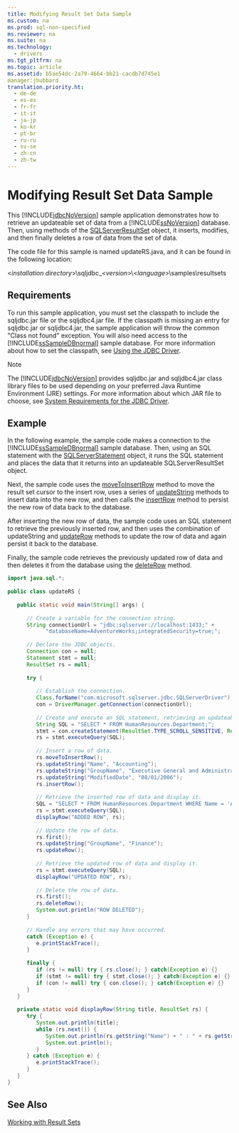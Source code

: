 ```yaml
---
title: Modifying Result Set Data Sample
ms.custom: na
ms.prod: sql-non-specified
ms.reviewer: na
ms.suite: na
ms.technology: 
  - drivers
ms.tgt_pltfrm: na
ms.topic: article
ms.assetid: b5ae54dc-2a79-4664-bb21-cacdb7d745e1
manager:jhubbard
translation.priority.ht: 
  - de-de
  - es-es
  - fr-fr
  - it-it
  - ja-jp
  - ko-kr
  - pt-br
  - ru-ru
  - sv-se
  - zh-cn
  - zh-tw
---
```

# Modifying Result Set Data Sample
  This [!INCLUDE[jdbcNoVersion](../content/includes/jdbcNoVersion_md.md)] sample application demonstrates how to retrieve an updateable set of data from a [!INCLUDE[ssNoVersion](../content/includes/ssNoVersion_md.md)] database. Then, using methods of the [SQLServerResultSet](../content/SQLServerResultSet-Class.md) object, it inserts, modifies, and then finally deletes a row of data from the set of data.  
  
 The code file for this sample is named updateRS.java, and it can be found in the following location:  
  
 \<*installation directory*\>\\sqljdbc\_\<*version*\>\\\<*language*\>\\samples\\resultsets  
  
## Requirements  
 To run this sample application, you must set the classpath to include the sqljdbc.jar file or the sqljdbc4.jar file. If the classpath is missing an entry for sqljdbc.jar or sqljdbc4.jar, the sample application will throw the common "Class not found" exception. You will also need access to the [!INCLUDE[ssSampleDBnormal](../content/includes/ssSampleDBnormal_md.md)] sample database. For more information about how to set the classpath, see [Using the JDBC Driver](../content/Using-the-JDBC-Driver.md).  
  
> [!NOTE]  
>  The [!INCLUDE[jdbcNoVersion](../content/includes/jdbcNoVersion_md.md)] provides sqljdbc.jar and sqljdbc4.jar class library files to be used depending on your preferred Java Runtime Environment \(JRE\) settings. For more information about which JAR file to choose, see [System Requirements for the JDBC Driver](../content/System-Requirements-for-the-JDBC-Driver.md).  
  
## Example  
 In the following example, the sample code makes a connection to the [!INCLUDE[ssSampleDBnormal](../content/includes/ssSampleDBnormal_md.md)] sample database. Then, using an SQL statement with the [SQLServerStatement](../content/SQLServerStatement-Class.md) object, it runs the SQL statement and places the data that it returns into an updateable SQLServerResultSet object.  
  
 Next, the sample code uses the [moveToInsertRow](../content/moveToInsertRow-Method--SQLServerResultSet-.md) method to move the result set cursor to the insert row, uses a series of [updateString](../content/updateString-Method--SQLServerResultSet-.md) methods to insert data into the new row, and then calls the [insertRow](../content/insertRow-Method--SQLServerResultSet-.md) method to persist the new row of data back to the database.  
  
 After inserting the new row of data, the sample code uses an SQL statement to retrieve the previously inserted row, and then uses the combination of updateString and [updateRow](../content/updateRow-Method--SQLServerResultSet-.md) methods to update the row of data and again persist it back to the database.  
  
 Finally, the sample code retrieves the previously updated row of data and then deletes it from the database using the [deleteRow](../content/deleteRow-Method--SQLServerResultSet-.md) method.  
  
```java
import java.sql.*;  
  
public class updateRS {  
  
   public static void main(String[] args) {  
  
      // Create a variable for the connection string.  
      String connectionUrl = "jdbc:sqlserver://localhost:1433;" +  
            "databaseName=AdventureWorks;integratedSecurity=true;";  
  
      // Declare the JDBC objects.  
      Connection con = null;  
      Statement stmt = null;  
      ResultSet rs = null;  
  
      try {  
  
         // Establish the connection.  
         Class.forName("com.microsoft.sqlserver.jdbc.SQLServerDriver");  
         con = DriverManager.getConnection(connectionUrl);  
  
         // Create and execute an SQL statement, retrieving an updateable result set.  
         String SQL = "SELECT * FROM HumanResources.Department;";  
         stmt = con.createStatement(ResultSet.TYPE_SCROLL_SENSITIVE, ResultSet.CONCUR_UPDATABLE);  
         rs = stmt.executeQuery(SQL);  
  
         // Insert a row of data.  
         rs.moveToInsertRow();  
         rs.updateString("Name", "Accounting");  
         rs.updateString("GroupName", "Executive General and Administration");  
         rs.updateString("ModifiedDate", "08/01/2006");  
         rs.insertRow();  
  
         // Retrieve the inserted row of data and display it.  
         SQL = "SELECT * FROM HumanResources.Department WHERE Name = 'Accounting';";  
         rs = stmt.executeQuery(SQL);  
         displayRow("ADDED ROW", rs);  
  
         // Update the row of data.  
         rs.first();  
         rs.updateString("GroupName", "Finance");  
         rs.updateRow();  
  
         // Retrieve the updated row of data and display it.  
         rs = stmt.executeQuery(SQL);  
         displayRow("UPDATED ROW", rs);  
  
         // Delete the row of data.  
         rs.first();  
         rs.deleteRow();  
         System.out.println("ROW DELETED");  
      }  
  
      // Handle any errors that may have occurred.  
      catch (Exception e) {  
         e.printStackTrace();  
      }  
  
      finally {  
         if (rs != null) try { rs.close(); } catch(Exception e) {}  
         if (stmt != null) try { stmt.close(); } catch(Exception e) {}  
         if (con != null) try { con.close(); } catch(Exception e) {}  
      }  
   }  
  
   private static void displayRow(String title, ResultSet rs) {  
      try {  
         System.out.println(title);  
         while (rs.next()) {  
            System.out.println(rs.getString("Name") + " : " + rs.getString("GroupName"));  
            System.out.println();  
         }  
      } catch (Exception e) {  
         e.printStackTrace();  
      }  
   }  
}  
```  
  
## See Also  
 [Working with Result Sets](../content/Working-with-Result-Sets.md)  
  
  